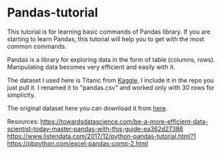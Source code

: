 # Pandas-tutorial

This tutorial is for learning basic commands of Pandas library. If you are starting to learn Pandas, this tutorial will help you to get with the most common commands.

Pandas is a library for exploring data in the form of table (columns, rows). Manipulating data becomes very efficient and easily with it.   

The dataset I used here is Titanic from <a href="https://www.kaggle.com/">Kaggle</a>. I include it in the repo you just pull it. I renamed it to "pandas.csv" and worked only with 30 rows for simplicity. 

The original dataset here you can download it from <a href="https://www.kaggle.com/c/titanic/data">here</a>.

Resources:
https://towardsdatascience.com/be-a-more-efficient-data-scientist-today-master-pandas-with-this-guide-ea362d27386
<br>
https://www.listendata.com/2017/12/python-pandas-tutorial.html?1
<br>
https://pbpython.com/excel-pandas-comp-2.html

